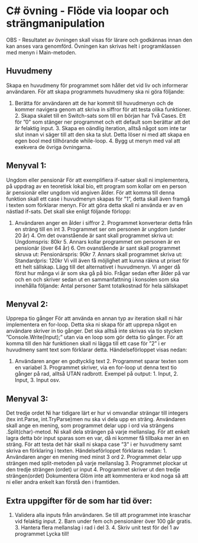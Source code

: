 # C# övning - Flöde via loopar och strängmanipulation

OBS - Resultatet av övningen skall visas för lärare och godkännas innan den kan anses vara genomförd.
Övningen kan skrivas helt i programklassen med menyn i Main-metoden.

## Huvudmeny

Skapa en huvudmeny för programmet som håller det vid liv och informerar användaren.
För att skapa programmets huvudmeny ska ni göra följande:

1. Berätta för användaren att de har kommit till huvudmenyn och de kommer
   navigera genom att skriva in siffror för att testa olika funktioner. 2. Skapa skalet till en Switch-sats som till en början har Två Cases. Ett för ”0” som stänger ner programmet och ett default som berättar att det är felaktig input. 3. Skapa en oändlig iteration, alltså något som inte tar slut innan vi säger till att den
   ska ta slut. Detta löser ni med att skapa en egen bool med tillhörande while-loop. 4. Bygg ut menyn med val att exekvera de övriga övningarna.

## Menyval 1:

Ungdom eller pensionär För att exemplifiera if-satser skall ni implementera, på uppdrag av en teoretisk lokal bio, ett program som kollar om en person är pensionär eller ungdom vid angiven ålder. För att komma till denna funktion skall ett case i huvudmenyn skapas för ”1”, detta skall även framgå i texten som förklarar menyn.
För att göra detta skall ni använda er av en nästlad if-sats. Det skall ske enligt följande förlopp:

1. Användaren anger en ålder i siffror 2. Programmet konverterar detta från en sträng till en int 3. Programmet ser om personen är ungdom (under 20 år) 4. Om det ovanstående är sant skall programmet skriva ut: Ungdomspris: 80kr 5. Annars kollar programmet om personen är en pensionär (över 64 år) 6. Om ovanstående är sant skall programmet skruva ut: Pensionärspris: 90kr 7. Annars skall programmet skriva ut: Standardpris: 120kr
   Vi vill även få möjlighet att kunna räkna ut priset för ett helt sällskap. Lägg till det alternativet i huvudmenyn. Vi anger då först hur många vi är som ska gå på bio. Frågar sedan efter ålder på var och en och skriver sedan ut en sammanfattning i konsolen som ska innehålla följande:
   Antal personer Samt totalkostnad för hela sällskapet

## Menyval 2:

Upprepa tio gånger För att använda en annan typ av iteration skall ni här implementera en for-loop. Detta ska ni skapa för att upprepa något en användare skriver in tio gånger. Det ska alltså inte skrivas via tio stycken ”Console.Write(Input);” utan via en loop som gör detta tio gånger. För att komma till den här funktionen skall ni lägga till ett case för ”2” i er huvudmeny samt text som förklarar detta.
Händelseförloppet visas nedan:

1. Användaren anger en godtycklig text 2. Programmet sparar texten som en variabel 3. Programmet skriver, via en for-loop ut denna text tio gånger på rad, alltså UTAN
   radbrott. Exempel på output: 1. Input, 2. Input, 3. Input osv.

## Menyval 3:

Det tredje ordet Ni har tidigare lärt er hur vi omvandlar strängar till integers (tex int.Parse, int.TryParse)men nu ska vi dela upp en sträng. Användaren skall ange en mening, som programmet delar upp i ord via strängens .Split(char)-metod. Ni skall dela strängen på varje mellanslag. För att enkelt lagra detta bör input sparas som en var, då ni kommer få tillbaka mer än en sträng. För att testa det här skall ni skapa case ”3” i er huvudmeny samt skriva en förklaring i texten.
Händelseförloppet förklaras nedan: 1. Användaren anger en mening med minst 3 ord 2. Programmet delar upp strängen med split-metoden på varje mellanslag 3. Programmet plockar ut den tredje strängen (ordet) ur input 4. Programmet skriver ut den tredje strängen(ordet)
Dokumentera Glöm inte att kommentera er kod noga så att ni eller andra enkelt kan förstå den i framtiden.

## Extra uppgifter för de som har tid över:

1. Validera alla inputs från användaren. Se till att programmet inte kraschar vid
   felaktig input. 2. Barn under fem och pensionärer över 100 går gratis. 3. Hantera flera mellanslag i rad i del 3. 4. Skriv unit test för del 1 av programmet
   Lycka till!
